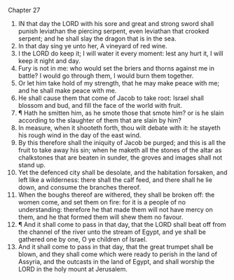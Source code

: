 

Chapter 27

1. IN that day the LORD with his sore and great and strong sword shall punish leviathan the piercing serpent, even leviathan that crooked serpent; and he shall slay the dragon that is in the sea.
2. In that day sing ye unto her, A vineyard of red wine.
3. I the LORD do keep it; I will water it every moment: lest any hurt it, I will keep it night and day.
4. Fury is not in me: who would set the briers and thorns against me in battle?  I would go through them, I would burn them together.
5. Or let him take hold of my strength, that he may make peace with me; and he shall make peace with me.
6. He shall cause them that come of Jacob to take root: Israel shall blossom and bud, and fill the face of the world with fruit.
7. ¶ Hath he smitten him, as he smote those that smote him?  or is he slain according to the slaughter of them that are slain by him?
8. In measure, when it shooteth forth, thou wilt debate with it: he stayeth his rough wind in the day of the east wind.
9. By this therefore shall the iniquity of Jacob be purged; and this is all the fruit to take away his sin; when he maketh all the stones of the altar as chalkstones that are beaten in sunder, the groves and images shall not stand up.
10. Yet the defenced city shall be desolate, and the habitation forsaken, and left like a wilderness: there shall the calf feed, and there shall he lie down, and consume the branches thereof.
11. When the boughs thereof are withered, they shall be broken off: the women come, and set them on fire: for it is a people of no understanding: therefore he that made them will not have mercy on them, and he that formed them will shew them no favour.
12. ¶ And it shall come to pass in that day, that the LORD shall beat off from the channel of the river unto the stream of Egypt, and ye shall be gathered one by one, O ye children of Israel.
13. And it shall come to pass in that day, that the great trumpet shall be blown, and they shall come which were ready to perish in the land of Assyria, and the outcasts in the land of Egypt, and shall worship the LORD in the holy mount at Jerusalem.
